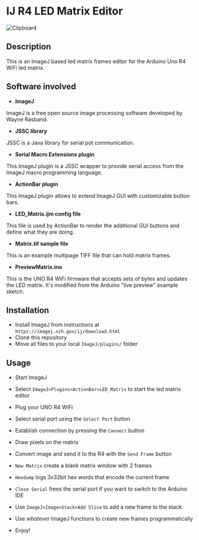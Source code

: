 # IJ R4 LED Matrix Editor

![Clipboard](https://github.com/mutterer/IJR4Matrix/assets/711344/ca0e6c74-2a5c-49de-a000-ff6983c7d1e4)

## Description
This is an ImageJ based led matrix frames editor for the Arduino Uno R4 WiFi led matrix.

## Software involved 
- **ImageJ**
  
ImageJ is a free open source image processing software developed by Wayne Rasband.
- **JSSC library**

JSSC is a Java library for serial pot communication. 
- **Serial Macro Extensions plugin**
  
This ImageJ plugin is a JSSC wrapper to provide serial access from the ImageJ macro programming language. 
- **ActionBar plugin**
  
This ImageJ plugin allows to extend ImageJ GUI with customizable button bars.
- **LED_Matrix.ijm config file**
  
This file is used by ActionBar to render the additional GUI buttons and define what they are doing. 
- **Matrix.tif sample file**
  
This is an example multipage TIFF file that can hold matrix frames.  
- **PreviewMatrix.ino**
  
This is the UNO R4 WiFi firmware that accepts sets of bytes and updates the LED matrix. It's modified from the Arduino "live preview" example sketch. 
 
## Installation
- Install ImageJ from instructions at ```https://imagej.nih.gov/ij/download.html```
- Clone this repository
- Move all files to your local ```ImageJ/plugins/``` folder


## Usage
- Start ImageJ
- Select ```ImageJ>Plugins>ActionBar>LED_Matrix``` to start the led matrix editor
- Plug your UNO R4 WiFi
- Select serial port using the ```Select Port``` button
- Establish connection by pressing the ```Connect``` button
- Draw pixels on the matrix
- Convert image and send it to the R4 with the ```Send Frame``` button

- ```New Matrix``` create a blank matrix window with 2 frames 
- ```Hexdump``` logs 3x32bit hex words that encode the current frame
- ```Close Serial``` frees the serial port if you want to switch to the Arduino IDE
- Use ```ImageJ>Image>Stack>Add Slice``` to add a new frame to the stack
- Use *whatever* ImageJ functions to create new frames programmatically
- Enjoy!


